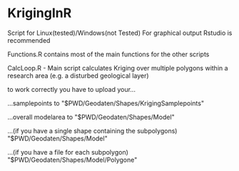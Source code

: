 # KrigingInR

Script for Linux(tested)/Windows(not Tested)
For graphical output Rstudio is recommended

Functions.R contains most of the main functions for the other scripts

CalcLoop.R - Main script calculates Kriging over multiple polygons within a research area (e.g. a disturbed geological layer)

  to work correctly you have to upload your...
  
  ...samplepoints to "$PWD/Geodaten/Shapes/KrigingSamplepoints"
  
  ...overall modelarea to "$PWD/Geodaten/Shapes/Model"
  
  ...(if you have a single shape containing the subpolygons) "$PWD/Geodaten/Shapes/Model"
  
  ...(if you have a file for each subpolygon) "$PWD/Geodaten/Shapes/Model/Polygone"
  
